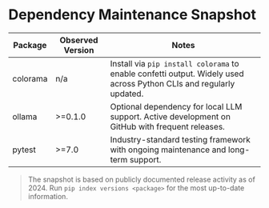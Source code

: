 # Dependency Maintenance Snapshot

| Package   | Observed Version | Notes |
|-----------|-----------------|-------|
| colorama  | n/a             | Install via `pip install colorama` to enable confetti output. Widely used across Python CLIs and regularly updated. |
| ollama    | >=0.1.0         | Optional dependency for local LLM support. Active development on GitHub with frequent releases. |
| pytest    | >=7.0           | Industry-standard testing framework with ongoing maintenance and long-term support. |

> The snapshot is based on publicly documented release activity as of 2024. Run
> `pip index versions <package>` for the most up-to-date information.

